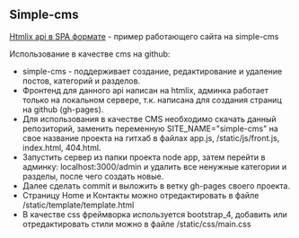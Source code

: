


 <h2> Simple-cms </h2>
 
  <a href="https://sergeyovechkin.github.io/simple-cms//">Htmlix api в SPA формате</a> - пример работающего сайта на simple-cms
  
  
 <p>Использование в качестве cms на github:</p>
 <ul>
    <li>simple-cms - поддерживает создание, редактирование и удаление постов, категорий и разделов.</li>
	<li>Фронтенд для данного api написан на htmlix, админка работает только на локальном сервере, т.к. написана для создания страниц на github (gh-pages).</li>
    <li>Для использования в качестве CMS необходимо скачать данный репозиторий, заменить переменную SITE_NAME="simple-cms" на свое название проекта на гитхаб
		в файлах app.js, /static/js/front.js, index.html, 404.html.</li>
	<li>Запустить сервер из папки проекта node app, затем перейти в админку: localhost:3000/admin  и удалить все ненужные категории и разделы, после чего создать новые.</li> 
	<li>Далее сделать commit и выложить в ветку gh-pages своего проекта.</li>
	<li>Страницу Home и Контакты можно отредактировать в файле /static/template/template.html</li>
	<li>В качестве css фреймворка используется bootstrap_4, добавить или отредактировать стили можно в файле /static/css/main.css</li>
</ul>	





